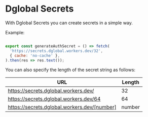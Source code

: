 # Dglobal Secrets

With Dglobal Secrets you can create secrets in a simple way.

Example:

```js

export const generateAuthSecret = () => fetch(
  'https://secrets.dglobal.workers.dev/32',
  { cache: 'no-cache' },
).then(res => res.text());

```

You can also specify the length of the secret string as follows:

| URL  | Length  |
| ------------- | ------------- |
| https://secrets.dglobal.workers.dev/  | 32  |
| https://secrets.dglobal.workers.dev/64  | 64  |
| https://secrets.dglobal.workers.dev/[number]  | number  |
